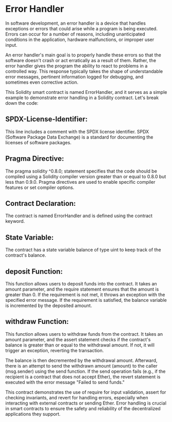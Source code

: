 # Error Handler

In software development, an error handler is a device that handles exceptions or errors that could arise while a program is being executed. Errors can occur for a number of reasons, including unanticipated conditions in the application, hardware malfunctions, or improper user input.

An error handler's main goal is to properly handle these errors so that the software doesn't crash or act erratically as a result of them. Rather, the error handler gives the program the ability to react to problems in a controlled way. This response typically takes the shape of understandable error messages, pertinent information logged for debugging, and sometimes even corrective action.

This Solidity smart contract is named ErrorHandler, and it serves as a simple example to demonstrate error handling in a Solidity contract. Let's break down the code:

## SPDX-License-Identifier: 

This line includes a comment with the SPDX license identifier. SPDX (Software Package Data Exchange) is a standard for documenting the licenses of software packages.

## Pragma Directive: 

The pragma solidity ^0.8.0; statement specifies that the code should be compiled using a Solidity compiler version greater than or equal to 0.8.0 but less than 0.9.0. Pragma directives are used to enable specific compiler features or set compiler options.

## Contract Declaration: 

The contract is named ErrorHandler and is defined using the contract keyword.

## State Variable: 

The contract has a state variable balance of type uint to keep track of the contract's balance.

## deposit Function:
 This function allows users to deposit funds into the contract. It takes an amount parameter, and the require statement ensures that the amount is greater than 0. If the requirement is not met, it throws an exception with the specified error message. If the requirement is satisfied, the balance variable is incremented by the deposited amount.

##  withdraw Function: 

This function allows users to withdraw funds from the contract. It takes an amount parameter, and the assert statement checks if the contract's balance is greater than or equal to the withdrawal amount. If not, it will trigger an exception, reverting the transaction.

 The balance is then decremented by the withdrawal amount. Afterward, there is an attempt to send the withdrawn amount (amount) to the caller (msg.sender) using the send function. If the send operation fails (e.g., if the recipient is a contract that does not accept Ether), the revert statement is executed with the error message "Failed to send funds."

This contract demonstrates the use of require for input validation, assert for checking invariants, and revert for handling errors, especially when interacting with external contracts or sending Ether. Error handling is crucial in smart contracts to ensure the safety and reliability of the decentralized applications they support.

